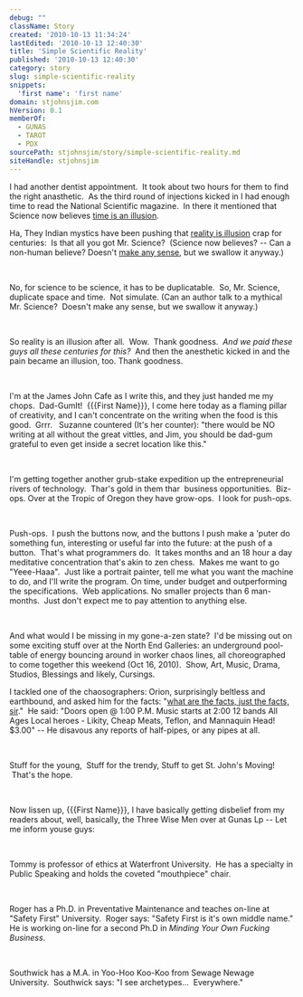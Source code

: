 ```yaml
---
debug: ""
className: Story
created: '2010-10-13 11:34:24'
lastEdited: '2010-10-13 12:40:30'
title: 'Simple Scientific Reality'
published: '2010-10-13 12:40:30'
category: story
slug: simple-scientific-reality
snippets:
  'first name': 'first name'
domain: stjohnsjim.com
hVersion: 0.1
memberOf:
  - GUNAS
  - TAROT
  - PDX
sourcePath: stjohnsjim/story/simple-scientific-reality.md
siteHandle: stjohnsjim
---
```

 I had another dentist appointment.&nbsp; It took about two hours for them to find the right anasthetic.&nbsp; As the third round of injections kicked in I had enough time to read the National Scientific magazine.&nbsp; In there it mentioned that Science now believes [time is an illusion][0].

Ha, They Indian mystics have been pushing that [reality is illusion][1] crap for centuries:&nbsp; Is that all you got Mr. Science?&nbsp; (Science now believes? -- Can a non-human believe? Doesn't [make any sense][2], but we swallow it anyway.)

&nbsp;

No, for science to be science, it has to be duplicatable.&nbsp; So, Mr. Science, duplicate space and time.&nbsp; Not simulate. (Can an author talk to a mythical Mr. Science?&nbsp; Doesn't make any sense, but we swallow it anyway.)

&nbsp;

So reality is an illusion after all.&nbsp; Wow.&nbsp; Thank goodness. &nbsp;_And we paid these guys all these centuries for this?_&nbsp; And then the anesthetic kicked in and the pain became an illusion, too. Thank goodness.

&nbsp;

I'm at the James John Cafe as I write this, and they just handed me my chops.&nbsp; Dad-GumIt!&nbsp; {{{First Name}}}, I come here today as a flaming pillar of creativity, and I can't concentrate on the writing when the food is this good.&nbsp; Grrr. &nbsp; Suzanne countered (It's her counter): &quot;there would be NO writing at all without the great vittles, and Jim, you should be dad-gum grateful to even get inside a secret location like this.&quot;

&nbsp;

I'm getting together another grub-stake expedition up the entrepreneurial rivers of technology.&nbsp; Thar's gold in them thar&nbsp; business opportunities.&nbsp; Biz-ops. Over at the Tropic of Oregon they have grow-ops.&nbsp; I look for push-ops.

&nbsp;

Push-ops.&nbsp; I push the buttons now, and the buttons I push make a 'puter do something fun, interesting or useful far into the future: at the push of a button.&nbsp; That's what programmers do.&nbsp; It takes months and an 18 hour a day meditative concentration that's akin to zen chess. &nbsp;Makes me want to go &quot;Yeee-Haaa&quot;.&nbsp; Just like a portrait painter, tell me what you want the machine to do, and I'll write the program. On time, under budget and outperforming the specifications.&nbsp; Web applications. No smaller projects than 6 man-months.&nbsp; Just don't expect me to pay attention to anything else.

&nbsp;

And what would I be missing in my gone-a-zen state?&nbsp; I'd be missing out on some exciting stuff over at the North End Galleries: an underground pool-table of energy bouncing around in worker chaos lines, all choreographed to come together this weekend (Oct 16, 2010).&nbsp; Show, Art, Music, Drama, Studios, Blessings and likely, Cursings.

I tackled one of the chaosographers: Orion, surprisingly beltless and earthbound, and asked him for the facts: &quot;[what are the facts, just the facts, sir][3].&quot; &nbsp;He said: &quot;Doors open @ 1:00 P.M. Music starts at 2:00 12 bands All Ages Local heroes - Likity, Cheap Meats, Teflon, and Mannaquin Head! $3.00&quot; -- He disavous any reports of half-pipes, or any pipes at all.&nbsp;

&nbsp;

Stuff for the young,&nbsp; Stuff for the trendy, Stuff to get St. John's Moving! &nbsp;That's the hope.

&nbsp;

Now lissen up, {{{First Name}}}, I have basically getting disbelief from my readers about, well, basically, the Three Wise Men over at Gunas Lp -- Let me inform youse guys:

&nbsp;

Tommy is professor of ethics at Waterfront University.&nbsp; He has a specialty in Public Speaking and holds the coveted &quot;mouthpiece&quot; chair.

&nbsp;

Roger has a Ph.D. in Preventative Maintenance and teaches on-line at &quot;Safety First&quot; University.&nbsp; Roger says: &quot;Safety First is it's own middle name.&quot; He is working on-line for a second Ph.D in _Minding Your Own Fucking Business_.

&nbsp;

Southwick has a M.A. in Yoo-Hoo Koo-Koo from Sewage Newage University.&nbsp; Southwick says: &quot;I see archetypes...&nbsp; Everywhere.&quot;

&nbsp;

&nbsp;

&nbsp;

[0]: http://www.scientificamerican.com/article.cfm?id=is-time-an-illusion
[1]: http://en.wikipedia.org/wiki/Maya_(illusion)
[2]: http://www.dougobriensblog.com/reverse-meta-model-selectional-restriction-violation/
[3]: http://en.wikipedia.org/wiki/Dragnet_(series)